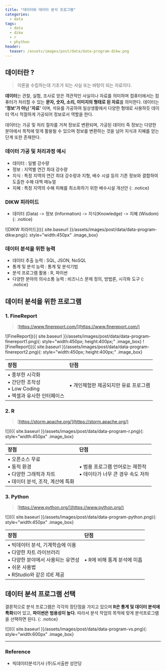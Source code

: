 ```yaml
---
title: "데이타와 데이타 분석 프로그램"
categories: 
  - data
tags:
  - data
  - dikw
  - r
  - phython
header:
  teaser: /assets/images/post/data/data-program-dikw.png  
---
```


## 데이터란 ? 
> 이론을 수립하는데 기초가 되는 사실 또는 바탕이 되는 자료이다.


**데이터**는 관찰, 실험, 조사로 얻은 객관적인 사실이나 자료를 의미하며 컴퓨터에서는 컴퓨터가 처리할 수 있는 **문자, 숫자, 소리, 이미지의 형태로 된 자료**를 의미한다. 데이터는 **'정보'가 아닌 '자료'** 이며, 석유를 가공하여 일상생활에서 다양한 형태로 사용하듯 데이터 역시 적절하게 가공되어 정보로서 역할을 한다.

데이터는 가공 및 처리 절차를 거쳐 정보로 변환되며, 가공된 데이터 즉 정보는 다양한 분야에서 목적에 맞게 활용될 수 있으며 정보를 변환하는 것을 넘어 지식과 지혜를 얻는 단계 또한 존재한다. 

### 데이터 가공 및 처리과정 예시
+ 데이터 : 일별 강수량
+ 정보 : 지역별 연간 최대 강수량
+ 지식 : 특정 지역의 연간 최대 강수량과 지형, 배수 시설 등의 기존 정보와 결합하여 도출한 수해 대책 매뉴얼
+ 지혜 : 특정 지역의 수해 피해를 최소화하기 위한 배수시설 개선안
{: .notice} 

### DIKW 피라미드 
+ 데이터 (Data) -> 정보 (Information) -> 지식(Knowledge) -> 지혜 (Wisdom)
{: .notice} 


![DIKW 피라미드]({{ site.baseurl }}/assets/images/post/data/data-program-dikw.png){: style="width:450px" .image_box}   

### 데이터 분석을 위한 능력
+ 데이터 추출 능력 : SQL, JSON, NoSQL
+ 통계 및 분석 능력 : 통계 및 분석기법
+ 분석 프로그램 활용 : R, 파이썬
+ 다양한 분야의 의사소통 능력 : 비즈니스 문제 정의, 방법론, 시각화 도구
{: .notice} 


## 데이터 분석을 위한 프로그램

### 1. FineReport 
> [https://www.finereport.com/](https://www.finereport.com/)

![FineReport]({{ site.baseurl }}/assets/images/post/data/data-program-finereport1.png){: style="width:450px; height:400px;" .image_box} 
![FineReport]({{ site.baseurl }}/assets/images/post/data/data-program-finereport2.png){: style="width:450px; height:400px;" .image_box} 

| 장점 | 단점 |
| :-- | :-- |
| • 풍부한 시각화  <br> • 간단한 조작성  <br> • Low Coding <br> • 엑셀과 유사한 인터페이스 | • 개인체험판 제공되지만 유료 프로그램 |


### 2. R
> [https://storm.apache.org/](https://storm.apache.org/)

![]({{ site.baseurl }}/assets/images/post/data/data-program-r.png){: style="width:450px" .image_box} 

| 장점 | 단점 |
| :-- | :-- |
| • 오픈소스 무료 <br> • 동적 환경  <br> • 다양한 그래픽과 차트 <br> • 데이터 분석, 조작, 계산에 특화 | • 범용 프로그램 언어로는 제한적 <br> • 데이타가 너무 큰 경우 속도 저하 |

### 3. Python
> [https://www.python.org/](https://www.python.org/)

![]({{ site.baseurl }}/assets/images/post/data/data-program-python.png){: style="width:450px" .image_box} 

| 장점 | 단점 |
| :-- | :-- |
| • 빅데이터 분석, 기계학습에 이용 <br> • 다양한 차트 라이브러리 <br> • 다양한 분야에서 사용되는 유연성  <br> • 쉬운 사용법 <br> • RStudio와 같은 IDE 제공 | • R에 비해 통계 분석에 미흡 |

## 데이터 분석 프로그램 선택

결론적으로 분석 프로그램은 각각의 장단점을 가지고 있으며 **R은 통계 및 데이터 분석에 특화**되어 있고, **파이썬은 범용성이 높다.** 따라서 분석 작업의 목적에 맞게 분석프로그램을 선택하면 된다.
{: .notice} 

![]({{ site.baseurl }}/assets/images/post/data/data-program-vs.png){: style="width:600px" .image_box}  


---
### Reference    
+ 빅데이터분석기사 (주)도서출판 성안당 







  

      



